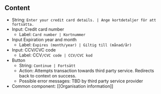## Content
* String: `Enter your credit card details. | Ange kortdetaljer för att fortsätta.`
* Input: Credit card number
  * Label: `Card number | Kortnummer`
* Input Expiration year and month
  * Label: `Expires (month/year) | Giltig till (månad/år)`
* Input: CCV/CVC code
  * Label: CCV`/CVC code | CCV/CVC kod` 
* Button
  * String: `Continue | Fortsätt`
  * Action: Attempts transaction towards third party service. 
    Redirects back to context on success.
  * Possible error messages:
    TBD by third party service provider
* Common component: [[Organisation information]]